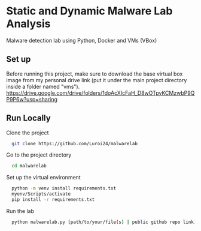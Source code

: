 
# Static and Dynamic Malware Lab Analysis

Malware detection lab using Python, Docker and VMs (VBox) 


## Set up

Before running this project, make sure to download the base virtual box image from my personal drive link (put it under the main project directory inside a folder named "vms").
https://drive.google.com/drive/folders/1doAcXIcFaH_D8wOTpyKCMzwbP9QP9P6w?usp=sharing


## Run Locally

Clone the project

```bash
  git clone https://github.com/Luroi24/malwarelab
```

Go to the project directory

```bash
  cd malwarelab
```

Set up the virtual environment

```bash
  python -m venv install requirements.txt
  myenv/Scripts/activate
  pip install -r requirements.txt
```

Run the lab

```bash
  python malwarelab.py [path/to/your/file(s) | public github repo link]
```
